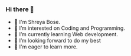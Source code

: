 ### Hi there 👋
- 👀 I'm Shreya Bose.
- 🔭 I’m interested on Coding and Programming.
- 🌱 I’m currently learning Web development.
- 👯 I’m looking forward to do my best
- 🌸 I'm eager to learn more.

